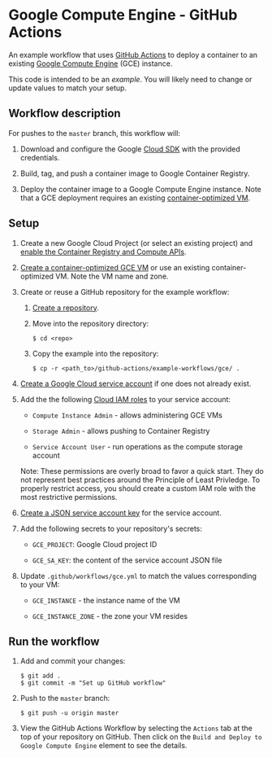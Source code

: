 # Google Compute Engine - GitHub Actions

An example workflow that uses [GitHub Actions][actions] to deploy a container to
an existing [Google Compute Engine][gce] (GCE) instance.

This code is intended to be an _example_. You will likely need to change or
update values to match your setup.

## Workflow description

For pushes to the `master` branch, this workflow will:

1.  Download and configure the Google [Cloud SDK][sdk] with the provided
    credentials.

1.  Build, tag, and push a container image to Google Container Registry.

1.  Deploy the container image to a Google Compute Engine instance. Note that a
    GCE deployment requires an existing [container-optimized VM][create-vm].

## Setup

1.  Create a new Google Cloud Project (or select an existing project) and
    [enable the Container Registry and Compute APIs](https://console.cloud.google.com/flows/enableapi?apiid=containerregistry.googleapis.com,compute.googleapis.com).

1.  [Create a container-optimized GCE VM][create-vm] or use an existing
    container-optimized VM. Note the VM name and zone.

1.  Create or reuse a GitHub repository for the example workflow:

    1.  [Create a repository](https://help.github.com/en/github/creating-cloning-and-archiving-repositories/creating-a-new-repository).

    1.  Move into the repository directory:

        ```
        $ cd <repo>
        ```

    1.  Copy the example into the repository:

        ```
        $ cp -r <path_to>/github-actions/example-workflows/gce/ .
        ```

1.  [Create a Google Cloud service account][create-sa] if one does not already
    exist.

1.  Add the the following [Cloud IAM roles][roles] to your service account:

    - `Compute Instance Admin` - allows administering GCE VMs

    - `Storage Admin` - allows pushing to Container Registry

    - `Service Account User` - run operations as the compute storage account

    Note: These permissions are overly broad to favor a quick start. They do not
    represent best practices around the Principle of Least Privledge. To
    properly restrict access, you should create a custom IAM role with the most
    restrictive permissions.

1.  [Create a JSON service account key][create-key] for the service account.

1.  Add the following secrets to your repository's secrets:

    - `GCE_PROJECT`: Google Cloud project ID

    - `GCE_SA_KEY`: the content of the service account JSON file

1.  Update `.github/workflows/gce.yml` to match the values corresponding to your
    VM:

    - `GCE_INSTANCE` - the instance name of the VM

    - `GCE_INSTANCE_ZONE` - the zone your VM resides


## Run the workflow

1.  Add and commit your changes:

    ```text
    $ git add .
    $ git commit -m "Set up GitHub workflow"
    ```

1.  Push to the `master` branch:

    ```text
    $ git push -u origin master
    ```

1.  View the GitHub Actions Workflow by selecting the `Actions` tab at the top
    of your repository on GitHub. Then click on the `Build and Deploy to Google
    Compute Engine` element to see the details.

[actions]: https://help.github.com/en/categories/
[gce]: https://cloud.google.com/compute
[create-sa]: https://cloud.google.com/iam/docs/creating-managing-service-accounts
[create-key]: https://cloud.google.com/iam/docs/creating-managing-service-account-keys
[create-vm]: https://cloud.google.com/container-optimized-os/docs/how-to/create-configure-instance
[sdk]: https://cloud.google.com/sdk
[secrets]: https://help.github.com/en/actions/automating-your-workflow-with-github-actions/creating-and-using-encrypted-secrets
[roles]: https://cloud.google.com/iam/docs/granting-roles-to-service-accounts#granting_access_to_a_service_account_for_a_resource
